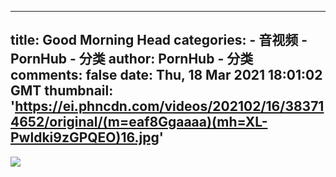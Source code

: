 
---
title: Good Morning Head
categories: 
    - 音视频
    - PornHub - 分类
author: PornHub - 分类
comments: false
date: Thu, 18 Mar 2021 18:01:02 GMT
thumbnail: 'https://ei.phncdn.com/videos/202102/16/383714652/original/(m=eaf8Ggaaaa)(mh=XL-Pwldki9zGPQEO)16.jpg'
---

<div>   
<img src="https://ei.phncdn.com/videos/202102/16/383714652/original/(m=eaf8Ggaaaa)(mh=XL-Pwldki9zGPQEO)16.jpg" referrerpolicy="no-referrer">  
</div>
            